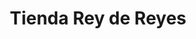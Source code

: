 ---
title: "Tienda Rey de Reyes"
url: /zona-19-ciudad-de-guatemala/tienda-rey-de-reyes/
shop: quiosco
---